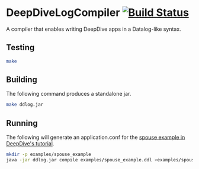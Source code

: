 DeepDiveLogCompiler [![Build Status](https://travis-ci.org/HazyResearch/ddlog.svg)](https://travis-ci.org/HazyResearch/ddlog)
===================

A compiler that enables writing DeepDive apps in a Datalog-like syntax.

## Testing

```bash
make
```

## Building
The following command produces a standalone jar.

```bash
make ddlog.jar
```

## Running
The following will generate an application.conf for the [spouse example in DeepDive's tutorial](http://deepdive.stanford.edu/doc/basics/walkthrough/walkthrough.html).
```bash
mkdir -p examples/spouse_example
java -jar ddlog.jar compile examples/spouse_example.ddl >examples/spouse_example/application.conf
```

